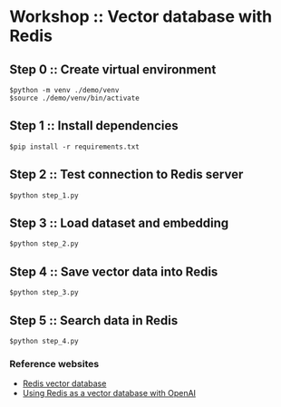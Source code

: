 # Workshop :: Vector database with Redis

## Step 0 :: Create virtual environment
```
$python -m venv ./demo/venv
$source ./demo/venv/bin/activate
```

## Step 1 :: Install dependencies
```
$pip install -r requirements.txt
```

## Step 2 :: Test connection to Redis server
```
$python step_1.py
```

## Step 3 :: Load dataset and embedding
```
$python step_2.py
```

## Step 4 :: Save vector data into Redis
```
$python step_3.py
```

## Step 5 :: Search data in Redis
```
$python step_4.py
```

### Reference websites
* [Redis vector database](https://redis.io/docs/latest/develop/get-started/vector-database/)
* [Using Redis as a vector database with OpenAI](https://cookbook.openai.com/examples/vector_databases/redis/getting-started-with-redis-and-openai)